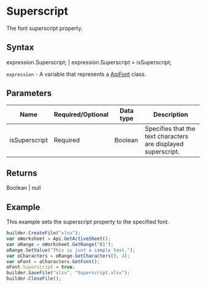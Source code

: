 # Superscript

The font superscript property.

## Syntax

expression.Superscript; &#124; expression.Superscript = isSuperscript;

`expression` - A variable that represents a [ApiFont](../ApiFont.md) class.

## Parameters

| **Name** | **Required/Optional** | **Data type** | **Description** |
| ------------- | ------------- | ------------- | ------------- |
| isSuperscript | Required | Boolean | Specifies that the text characters are displayed superscript. |

## Returns

Boolean &#124; null

## Example

This example sets the superscript property to the specified font.

```javascript
builder.CreateFile("xlsx");
var oWorksheet = Api.GetActiveSheet();
var oRange = oWorksheet.GetRange("B1");
oRange.SetValue("This is just a sample text.");
var oCharacters = oRange.GetCharacters(9, 4);
var oFont = oCharacters.GetFont();
oFont.Superscript = true;
builder.SaveFile("xlsx", "Superscript.xlsx");
builder.CloseFile();
```